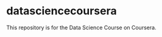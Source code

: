 datasciencecoursera
===================
This repository is for the Data Science Course on Coursera.

